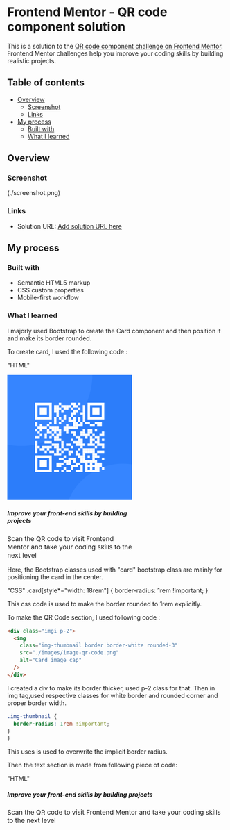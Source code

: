 # Frontend Mentor - QR code component solution

This is a solution to the [QR code component challenge on Frontend Mentor](https://www.frontendmentor.io/challenges/qr-code-component-iux_sIO_H). Frontend Mentor challenges help you improve your coding skills by building realistic projects.

## Table of contents

- [Overview](#overview)
  - [Screenshot](#screenshot)
  - [Links](#links)
- [My process](#my-process)
  - [Built with](#built-with)
  - [What I learned](#what-i-learned)

## Overview

### Screenshot

(./screenshot.png)

### Links

- Solution URL: [Add solution URL here](https://github.com/THESHIVAMM/QR-Code-Component)

## My process

### Built with

- Semantic HTML5 markup
- CSS custom properties
- Mobile-first workflow

### What I learned

I majorly used Bootstrap to create the Card component and then position it and make its border rounded.

To create card, I used the following code :

"HTML"

<div
      class="card text-center align-self-center position-absolute top-50 start-50 translate-middle rounded-3"
      style="width: 18rem"
    >
      <div class="imgi p-2">
        <img
          class="img-thumbnail border border-white rounded-3"
          src="./images/image-qr-code.png"
          alt="Card image cap"
        />
      </div>
      <div class="card-body flex-grow-1 pt-1 pb-5">
        <h5 class="card-title fw-bolder mt-0">
          Improve your front-end skills by building projects
        </h5>
        <p class="card-text flex-grow-1 fw-lighter" style="font-size: 15px">
          Scan the QR code to visit Frontend Mentor and take your coding skills
          to the next level
        </p>
      </div>
</div>
Here, the Bootstrap classes used with "card" bootstrap class are mainly for positioning the card in the center.

"CSS"
.card[style*="width: 18rem"] {
border-radius: 1rem !important;
}

This css code is used to make the border rounded to 1rem explicitly.

To make the QR Code section, I used following code :

```html
<div class="imgi p-2">
  <img
    class="img-thumbnail border border-white rounded-3"
    src="./images/image-qr-code.png"
    alt="Card image cap"
  />
</div>
```

I created a div to make its border thicker, used p-2 class for that. Then in img tag,used respective classes for white border and rounded corner and proper border width.

```css
.img-thumbnail {
  border-radius: 1rem !important;
}
}
```

This uses is used to overwrite the implicit border radius.

Then the text section is made from following piece of code:

"HTML"

<div class="card-body flex-grow-1 pt-1 pb-5">
  <h5 class="card-title fw-bolder mt-0">
    Improve your front-end skills by building projects
  </h5>
  <p class="card-text flex-grow-1 fw-lighter" style="font-size: 15px">
    Scan the QR code to visit Frontend Mentor and take your coding skills
    to the next level
  </p>
</div>

